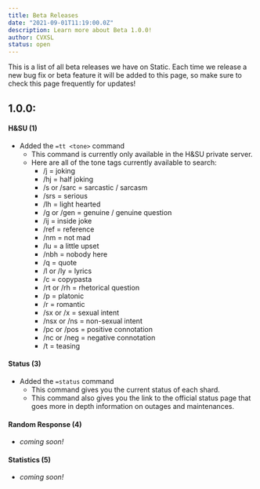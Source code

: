 ```yaml
---
title: Beta Releases
date: "2021-09-01T11:19:00.0Z"
description: Learn more about Beta 1.0.0!
author: CVXSL
status: open
---
```

This is a list of all beta releases we have on Static. Each time we release a new bug fix or beta feature it will be added to this page, so make sure to check this page frequently for updates!

## 1.0.0:

#### H&SU (1)

- Added the `=tt <tone>` command
  - This command is currently only available in the H&SU private server.
  - Here are all of the tone tags currently available to search:
    - /j = joking
    - /hj = half joking
    - /s or /sarc = sarcastic / sarcasm
    - /srs = serious
    - /lh = light hearted
    - /g or /gen = genuine / genuine question
    - /ij = inside joke
    - /ref = reference
    - /nm = not mad
    - /lu = a little upset
    - /nbh = nobody here
    - /q = quote
    - /l or /ly = lyrics
    - /c = copypasta
    - /rt or /rh = rhetorical question
    - /p = platonic
    - /r = romantic
    - /sx or /x = sexual intent
    - /nsx or /ns = non-sexual intent
    - /pc or /pos = positive connotation
    - /nc or /neg = negative connotation
    - /t = teasing

#### Status (3)

- Added the `=status` command
  - This command gives you the current status of each shard.
  - This command also gives you the link to the official status page that goes more in depth information on outages and maintenances.

#### Random Response (4)

- *coming soon!*

#### Statistics (5)

- *coming soon!*
